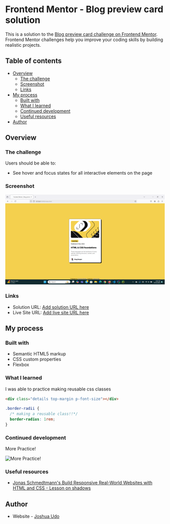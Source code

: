 # Frontend Mentor - Blog preview card solution

This is a solution to the [Blog preview card challenge on Frontend Mentor](https://www.frontendmentor.io/challenges/blog-preview-card-ckPaj01IcS). Frontend Mentor challenges help you improve your coding skills by building realistic projects.

## Table of contents

- [Overview](#overview)
  - [The challenge](#the-challenge)
  - [Screenshot](#screenshot)
  - [Links](#links)
- [My process](#my-process)
  - [Built with](#built-with)
  - [What I learned](#what-i-learned)
  - [Continued development](#continued-development)
  - [Useful resources](#useful-resources)
- [Author](#author)

## Overview

### The challenge

Users should be able to:

- See hover and focus states for all interactive elements on the page

### Screenshot

![](<./Screenshot%20(6675).png>)

### Links

- Solution URL: [Add solution URL here](https://your-solution-url.com)
- Live Site URL: [Add live site URL here](https://your-live-site-url.com)

## My process

### Built with

- Semantic HTML5 markup
- CSS custom properties
- Flexbox

### What I learned

I was able to practice making reusable css classes

```html
<div class="details top-margin p-font-size"></div>
```

```css
.border-radii {
  /* making a reusable class!!*/
  border-radius: 1rem;
}
```

### Continued development

More Practice!

![More Practice!](https://media.giphy.com/media/v1.Y2lkPTc5MGI3NjExa3gwenltYTI4N2s1ZHZ3dHR1ems5MTdna3E3c3NkdW02eXNzZWloZCZlcD12MV9naWZzX3NlYXJjaCZjdD1n/3oEjI105rmEC22CJFK/giphy.gif)

### Useful resources

- [Jonas Schmedtmann's Build Responsive Real-World Websites with HTML and CSS - Lesson on shadows](https://www.udemy.com/course/design-and-develop-a-killer-website-with-html5-and-css3)

## Author

- Website - [Joshua Udo](https://github.com/Jemajr)
